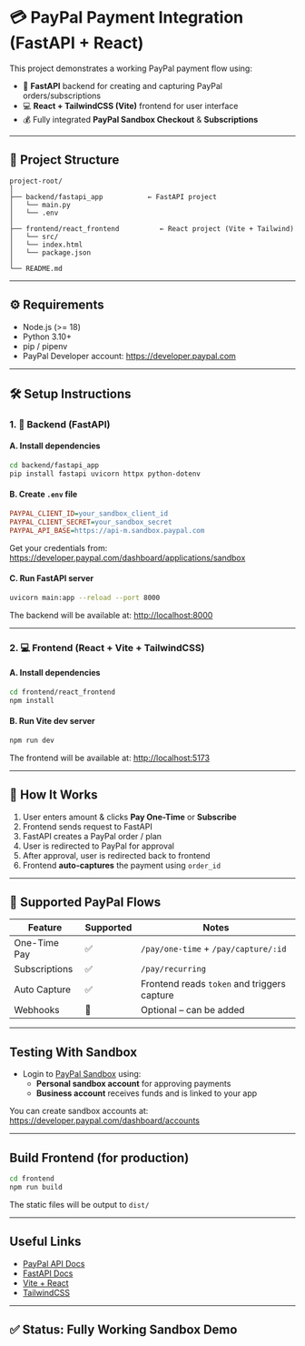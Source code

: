 # 💳 PayPal Payment Integration (FastAPI + React)

This project demonstrates a working PayPal payment flow using:

- 🚀 **FastAPI** backend for creating and capturing PayPal orders/subscriptions
- 💻 **React + TailwindCSS (Vite)** frontend for user interface
- 💰 Fully integrated **PayPal Sandbox Checkout** & **Subscriptions**

---

## 📁 Project Structure

```
project-root/
│
├── backend/fastapi_app           ← FastAPI project
│   └── main.py
│   └── .env
│
├── frontend/react_frontend          ← React project (Vite + Tailwind)
│   └── src/
│   └── index.html
│   └── package.json
│
└── README.md
```

---

## ⚙️ Requirements

- Node.js (>= 18)
- Python 3.10+
- pip / pipenv
- PayPal Developer account: https://developer.paypal.com

---

## 🛠️ Setup Instructions

### 1. 🔧 Backend (FastAPI)

#### A. Install dependencies

```bash
cd backend/fastapi_app
pip install fastapi uvicorn httpx python-dotenv
```

#### B. Create `.env` file

```ini
PAYPAL_CLIENT_ID=your_sandbox_client_id
PAYPAL_CLIENT_SECRET=your_sandbox_secret
PAYPAL_API_BASE=https://api-m.sandbox.paypal.com
```

Get your credentials from: https://developer.paypal.com/dashboard/applications/sandbox

#### C. Run FastAPI server

```bash
uvicorn main:app --reload --port 8000
```

The backend will be available at: [http://localhost:8000](http://localhost:8000)

---

### 2. 💻 Frontend (React + Vite + TailwindCSS)

#### A. Install dependencies

```bash
cd frontend/react_frontend     
npm install
```

#### B. Run Vite dev server

```bash
npm run dev
```

The frontend will be available at: [http://localhost:5173](http://localhost:5173)

---

## 🚀 How It Works

1. User enters amount & clicks **Pay One-Time** or **Subscribe**
2. Frontend sends request to FastAPI
3. FastAPI creates a PayPal order / plan
4. User is redirected to PayPal for approval
5. After approval, user is redirected back to frontend
6. Frontend **auto-captures** the payment using `order_id`

---

## 🔁 Supported PayPal Flows

| Feature        | Supported | Notes                                      |
|----------------|-----------|--------------------------------------------|
| One-Time Pay   | ✅        | `/pay/one-time` + `/pay/capture/:id`       |
| Subscriptions  | ✅        | `/pay/recurring`                           |
| Auto Capture   | ✅        | Frontend reads `token` and triggers capture |
| Webhooks       | 🔄        | Optional – can be added                     |

---

##  Testing With Sandbox

- Login to [PayPal Sandbox](https://sandbox.paypal.com) using:
  - **Personal sandbox account** for approving payments
  - **Business account** receives funds and is linked to your app

You can create sandbox accounts at: https://developer.paypal.com/dashboard/accounts

---

## Build Frontend (for production)

```bash
cd frontend
npm run build
```

The static files will be output to `dist/`

---

## Useful Links

- [PayPal API Docs](https://developer.paypal.com/docs/api/overview/)
- [FastAPI Docs](https://fastapi.tiangolo.com)
- [Vite + React](https://vitejs.dev/guide/)
- [TailwindCSS](https://tailwindcss.com)

---

## ✅ Status: Fully Working Sandbox Demo


